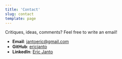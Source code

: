```yaml
---
title: 'Contact'
slug: contact
template: page
---
```


Critiques, ideas, comments? Feel free to write an email!

- **Email**: [jantoeric@gmail.com](mailto:jantoeric@gmail.com)
- **GitHub**: [ericjanto](https://github.com/ericjanto/)
- **LinkedIn**: [Eric Janto](https://linkedin.com/in/eric-janto/)

